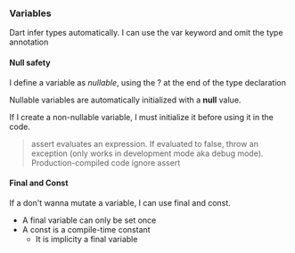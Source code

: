 ### Variables

Dart infer types automatically. I can use the var keyword and omit the type annotation

#### Null safety
I define a variable as *nullable*, using the ? at the end of the type declaration

Nullable variables are automatically initialized with a **null** value.

If I create a non-nullable variable, I must initialize it before using it in the code.

> assert evaluates an expression. If evaluated to false, throw an exception (only works in development mode aka debug mode). Production-compiled code ignore assert

#### Final and Const
If a don't wanna mutate a variable, I can use final and const.

- A final variable can only be set once
- A const is a compile-time constant
    - It is implicity a final variable